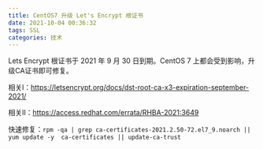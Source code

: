 ```yaml
---
title: CentOS7 升级 Let's Encrypt 根证书
date: 2021-10-04 00:36:32
tags: SSL
categories: 技术
---
```

Lets Encrypt 根证书于 2021 年 9 月 30 日到期。CentOS 7 上都会受到影响，升级CA证书即可修复。

相关Ⅰ：https://letsencrypt.org/docs/dst-root-ca-x3-expiration-september-2021/

相关Ⅱ：https://access.redhat.com/errata/RHBA-2021:3649

快速修复：```rpm -qa | grep ca-certificates-2021.2.50-72.el7_9.noarch || yum update -y  ca-certificates || update-ca-trust```